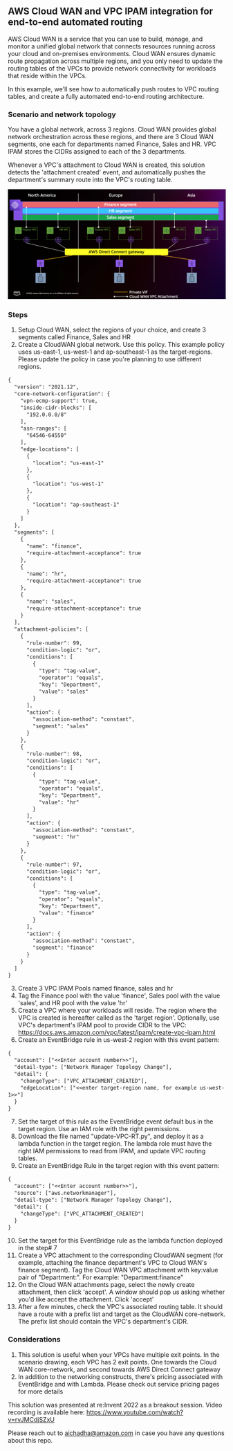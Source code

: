 ## AWS Cloud WAN and VPC IPAM integration for end-to-end automated routing

AWS Cloud WAN is a service that you can use to build, manage, and monitor a unified global network that connects resources running across your cloud and on-premises environments. Cloud WAN ensures dynamic route propagation across multiple regions, and you only need to update the routing tables of the VPCs to provide network connectivity for workloads that reside within the VPCs.

In this example, we'll see how to automatically push routes to VPC routing tables, and create a fully automated end-to-end routing architecture.

### Scenario and network topology
You have a global network, across 3 regions. Cloud WAN provides global network orchestration across these regions, and there are 3 Cloud WAN segments, one each for departments named Finance, Sales and HR. VPC IPAM stores the CIDRs assigned to each of the 3 departments. 

Whenever a VPC's attachment to Cloud WAN is created, this solution detects the 'attachment created' event, and automatically pushes the department's summary route into the VPC's routing table.

![Example Global Network](Global-Network.png)

### Steps
1. Setup Cloud WAN, select the regions of your choice, and create 3 segments called Finance, Sales and HR
2. Create a CloudWAN global network. Use this policy. This example policy uses us-east-1, us-west-1 and ap-southeast-1 as the target-regions. Please update the policy in case you're planning to use different regions.
```
{
  "version": "2021.12",
  "core-network-configuration": {
    "vpn-ecmp-support": true,
    "inside-cidr-blocks": [
      "192.0.0.0/8"
    ],
    "asn-ranges": [
      "64546-64550"
    ],
    "edge-locations": [
      {
        "location": "us-east-1"
      },
      {
        "location": "us-west-1"
      },
      {
        "location": "ap-southeast-1"
      }
    ]
  },
  "segments": [
    {
      "name": "finance",
      "require-attachment-acceptance": true
    },
    {
      "name": "hr",
      "require-attachment-acceptance": true
    },
    {
      "name": "sales",
      "require-attachment-acceptance": true
    }
  ],
  "attachment-policies": [
    {
      "rule-number": 99,
      "condition-logic": "or",
      "conditions": [
        {
          "type": "tag-value",
          "operator": "equals",
          "key": "Department",
          "value": "sales"
        }
      ],
      "action": {
        "association-method": "constant",
        "segment": "sales"
      }
    },
    {
      "rule-number": 98,
      "condition-logic": "or",
      "conditions": [
        {
          "type": "tag-value",
          "operator": "equals",
          "key": "Department",
          "value": "hr"
        }
      ],
      "action": {
        "association-method": "constant",
        "segment": "hr"
      }
    },
    {
      "rule-number": 97,
      "condition-logic": "or",
      "conditions": [
        {
          "type": "tag-value",
          "operator": "equals",
          "key": "Department",
          "value": "finance"
        }
      ],
      "action": {
        "association-method": "constant",
        "segment": "finance"
      }
    }
  ]
}
```
3. Create 3 VPC IPAM Pools named finance, sales and hr
4. Tag the Finance pool with the value 'finance', Sales pool with the value 'sales', and HR pool with the value 'hr'
5. Create a VPC where your workloads will reside. The region where the VPC is created is hereafter called as the 'target region'. Optionally, use VPC's department's IPAM pool to provide CIDR to the VPC: https://docs.aws.amazon.com/vpc/latest/ipam/create-vpc-ipam.html
6. Create an EventBridge rule in us-west-2 region with this event pattern:
```
{
  "account": ["<<Enter account number>>"],
  "detail-type": ["Network Manager Topology Change"],
  "detail": {
    "changeType": ["VPC_ATTACHMENT_CREATED"],
    "edgeLocation": ["<<enter target-region name, for example us-west-1>>"]
  }
}
```
7. Set the target of this rule as the EventBridge event default bus in the target region. Use an IAM role with the right permissions.
8. Download the file named "update-VPC-RT.py", and deploy it as a lambda function in the target region. The lambda role must have the right IAM permissions to read from IPAM, and update VPC routing tables. 
9. Create an EventBridge Rule in the target region with this event pattern:
```
{
  "account": ["<<Enter account number>>"],
  "source": ["aws.networkmanager"],
  "detail-type": ["Network Manager Topology Change"],
  "detail": {
    "changeType": ["VPC_ATTACHMENT_CREATED"]
  }
}
```
10. Set the target for this EventBridge rule as the lambda function deployed in the step# 7
11. Create a VPC attachment to the corresponding CloudWAN segment (for example, attaching the finance department's VPC to Cloud WAN's finance segment). Tag the Cloud WAN VPC attachment with key:value pair of "Department:<department-name>". For example: "Department:finance"
12. On the Cloud WAN attachments page, select the newly create attachment, then click 'accept'. A window should pop us asking whether you'd like accept the attachment. Click 'accept'
13. After a few minutes, check the VPC's associated routing table. It should have a route with a prefix list and target as the CloudWAN core-network. The prefix list should contain the VPC's department's CIDR.


### Considerations
1. This solution is useful when your VPCs have multiple exit points. In the scenario drawing, each VPC has 2 exit points. One towards the Cloud WAN core-network, and second towards AWS Direct Connect gateway
2. In addition to the networking constructs, there's pricing associated with EventBridge and with Lambda. Please check out service pricing pages for more details

This solution was presented at re:Invent 2022 as a breakout session. Video recording is available here: https://www.youtube.com/watch?v=rvJMCdjSZxU
  
Please reach out to aichadha@amazon.com in case you have any questions about this repo.
